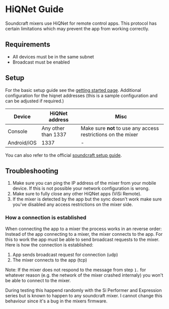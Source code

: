 # HiQNet Guide

Soundcraft mixers use HiQNet for remote control apps. This protocol has certain limitations which may prevent the app from working correctly.


## Requirements

- All devices must be in the same subnet
- Broadcast must be enabled

## Setup
For the basic setup guide see the [getting started page](../getting-started.md).
Additional configuration for the hiqnet addresses (this is a sample configuration and can be adjusted if required.)

| Device | HiQNet address | Misc | 
| -- | -- | -- |
| Console | Any other than 1337 | Make sure **not** to use any access restrictions on the mixer | 
| Android/iOS | 1337 | - |

You can also refer to the official [soundcraft setup guide](https://www.youtube.com/watch?v=P-j-x1BJrx0).

## Troubleshooting
1. Make sure you can ping the IP address of the mixer from your mobile device. If this is not possible your network configuration is wrong.
2. Make sure to fully close any other HiQNet apps (ViSi Remote).
3. If the mixer is detected by the app but the sync doesn't work make sure you've disabled any access restrictions on the mixer side.

### How a connection is established
When connecting the app to a mixer the process works in an reverse order: Instead of the app connecting to a mixer, the mixer connects to the app. For this to work the app must be able to send broadcast requests to the mixer.
Here is how the connection is established:

1. App sends broadcast request for connection (udp)
2. The mixer connects to the app (tcp)

Note: If the mixer does not respond to the message from step `1.` for whatever reason (e.g. the network of the mixer crashed internaly) you won't be able to connect to the mixer.

During testing this happend randomly with the Si Performer and Expression series but is known to happen to any soundcraft mixer.
I cannot change this behaviour since it's a bug in the mixers firmware.

